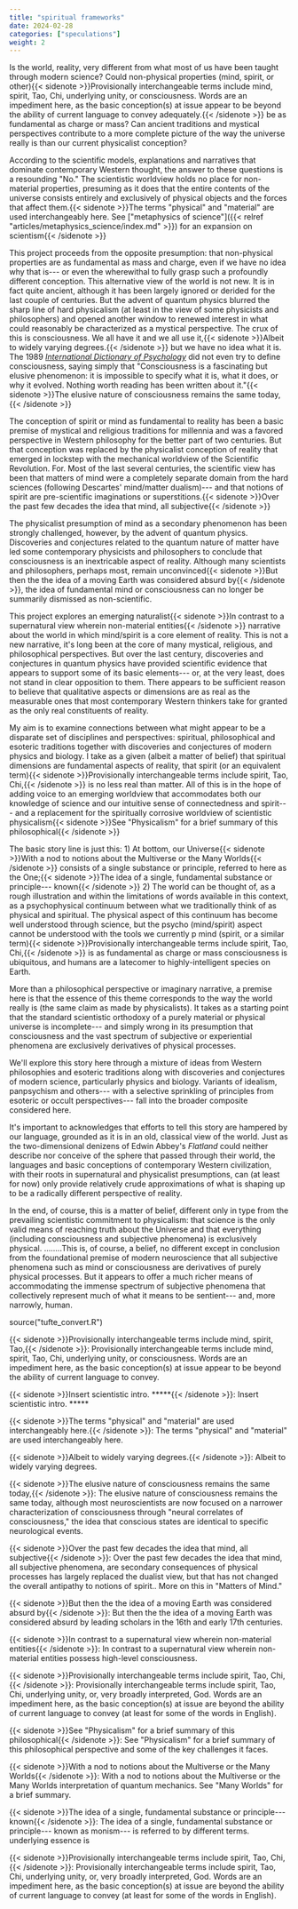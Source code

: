 ```yaml
---
title: "spiritual frameworks"
date: 2024-02-28
categories: ["speculations"]
weight: 2
---
```



Is the world, reality, very different from what most of us have
been taught through modern science? Could non-physical properties (mind,
spirit, or other){{< sidenote >}}Provisionally interchangeable terms include mind, spirit, Tao, Chi, underlying unity, or consciousness. Words are an impediment here, as the basic conception(s) at issue appear to be beyond the ability of current language to convey adequately.{{< /sidenote >}} be as fundamental as charge or mass? Can ancient
traditions and mystical perspectives contribute to a more complete
picture of the way the universe really is than our current physicalist
conception?

According to the scientific models, explanations and narratives that
dominate contemporary Western thought, the answer to these questions is
a resounding "No." The scientistic worldview holds no place for
non-material properties, presuming as it does that the entire
contents of the universe consists entirely and exclusively of physical
objects and the forces that affect them.{{< sidenote >}}The terms "physical" and "material" are used interchangeably here. See ["metaphysics of science"]({{< relref "articles/metaphysics_science/index.md" >}}) for an expansion on scientism{{< /sidenote >}}

This project proceeds from the opposite presumption: that non-physical
properties are as fundamental as mass and charge, even if we have no
idea why that is--- or even the wherewithal to fully grasp such a
profoundly different conception. This alternative view of the world is
not new. It is in fact quite ancient, although it has been largely
ignored or derided for the last couple of centuries. But the advent of
quantum physics blurred the sharp line of hard physicalism (at least in
the view of some physicists and philosophers) and opened another window
to renewed interest in what could reasonably be characterized as a
mystical perspective. The crux of this is consciousness. We all have it
and we all use it,{{< sidenote >}}Albeit to widely varying degrees.{{< /sidenote >}} but we have no idea what it is. The 1989
[*International Dictionary of
Psychology*](https://www.google.com/books/edition/The_International_Dictionary_of_Psycholo/E8ksAAAAMAAJ?hl=en)
did not even try to define consciousness, saying simply that
"Consciousness is a fascinating but elusive phenomenon: it is impossible
to specify what it is, what it does, or why it evolved. Nothing worth
reading has been written about it."{{< sidenote >}}The elusive nature of consciousness remains the same today,{{< /sidenote >}}

The conception of spirit or mind as fundamental to reality has been a
basic premise of mystical and religious traditions for millennia and was
a favored perspective in Western philosophy for the better part of two
centuries. But that conception was replaced by the physicalist
conception of reality that emerged in lockstep with the mechanical
worldview of the Scientific Revolution. For. Most of the last several
centuries, the scientific view has been that matters of mind were a
completely separate domain from the hard sciences (following Descartes'
mind/matter dualism)--- and that notions of spirit are pre-scientific
imaginations or superstitions.{{< sidenote >}}Over the past few decades the idea that mind, all subjective{{< /sidenote >}}

The physicalist presumption of mind as a secondary phenomenon has been
strongly challenged, however, by the advent of quantum physics.
Discoveries and conjectures related to the quantum nature of matter have
led some contemporary physicists and philosophers to conclude that
consciousness is an inextricable aspect of reality. Although many
scientists and philosophers, perhaps most, remain unconvinced{{< sidenote >}}But then the the idea of a moving Earth was considered absurd by{{< /sidenote >}}, the
idea of fundamental mind or consciousness can no longer be summarily
dismissed as non-scientific.

This project explores an emerging naturalist{{< sidenote >}}In contrast to a supernatural view wherein non-material entities{{< /sidenote >}} narrative about the
world in which mind/spirit is a core element of reality. This is not a
new narrative, it's long been at the core of many mystical, religious,
and philosophical perspectives. But over the last century, discoveries
and conjectures in quantum physics have provided scientific evidence
that appears to support some of its basic elements--- or, at the very
least, does not stand in clear opposition to them. There appears to be
sufficient reason to believe that qualitative aspects or dimensions are
as real as the measurable ones that most contemporary Western thinkers
take for granted as the only real constituents of reality.

My aim is to examine connections between what might appear to be a
disparate set of disciplines and perspectives: spiritual, philosophical
and esoteric traditions together with discoveries and conjectures of
modern physics and biology. I take as a given (albeit a matter of
belief) that spiritual dimensions are fundamental aspects of reality,
that spirit (or an equivalent term){{< sidenote >}}Provisionally interchangeable terms include spirit, Tao, Chi,{{< /sidenote >}} is no less real than matter. All
of this is in the hope of adding voice to an emerging worldview that
accommodates both our knowledge of science and our intuitive sense of
connectedness and spirit--- and a replacement for the spiritually
corrosive worldview of scientistic physicalism{{< sidenote >}}See "Physicalism" for a brief summary of this philosophical{{< /sidenote >}}

The basic story line is just this: 1) At bottom, our Universe{{< sidenote >}}With a nod to notions about the Multiverse or the Many Worlds{{< /sidenote >}}
consists of a single substance or principle, referred to here as the
One;{{< sidenote >}}The idea of a single, fundamental substance or principle--- known{{< /sidenote >}} 2) The world can be thought of, as a rough illustration and
within the limitations of words available in this context, as a
psychophysical continuum between what we traditionally think of as
physical and spiritual. The physical aspect of this continuum has become
well understood through science, but the psycho (mind/spirit) aspect
cannot be understood with the tools we currently p mind (spirit, or a
similar term){{< sidenote >}}Provisionally interchangeable terms include spirit, Tao, Chi,{{< /sidenote >}} is as fundamental as charge or mass consciousness is
ubiquitous, and humans are a latecomer to highly-intelligent species on
Earth.

More than a philosophical perspective or imaginary narrative, a premise
here is that the essence of this theme corresponds to the way the world
really is (the same claim as made by physicalists). It takes as a
starting point that the standard scientistic orthodoxy of a purely
material or physical universe is incomplete--- and simply wrong in its
presumption that consciousness and the vast spectrum of subjective or
experiential phenomena are exclusively derivatives of physical
processes.

We'll explore this story here through a mixture of ideas from Western
philosophies and esoteric traditions along with discoveries and
conjectures of modern science, particularly physics and biology.
Variants of idealism, panpsychism and others--- with a selective
sprinkling of principles from esoteric or occult perspectives--- fall
into the broader composite considered here.

It's important to acknowledges that efforts to tell this story are
hampered by our language, grounded as it is in an old, classical view of
the world. Just as the two-dimensional denizens of Edwin Abbey's
*Flatland* could neither describe nor conceive of the sphere that passed
through their world, the languages and basic conceptions of contemporary
Western civilization, with their roots in supernatural and physicalist
presumptions, can (at least for now) only provide relatively crude
approximations of what is shaping up to be a radically different
perspective of reality.

In the end, of course, this is a matter of belief, different only in
type from the prevailing scientistic commitment to physicalism: that
science is the only valid means of reaching truth about the Universe and
that everything (including consciousness and subjective phenomena) is
exclusively physical. ........This is, of course, a belief, no different
except in conclusion from the foundational premise of modern
neuroscience that all subjective phenomena such as mind or consciousness
are derivatives of purely physical processes. But it appears to offer a
much richer means of accommodating the immense spectrum of subjective
phenomena that collectively represent much of what it means to be
sentient--- and, more narrowly, human.

source("tufte_convert.R")

{{< sidenote >}}Provisionally interchangeable terms include mind, spirit, Tao,{{< /sidenote >}}: 
Provisionally interchangeable terms include mind, spirit, Tao, Chi, underlying unity, or consciousness. Words are an impediment here, as the basic conception(s) at issue appear to be beyond the ability of current language to convey.

{{< sidenote >}}Insert scientistic intro. \*\*\*\*\*{{< /sidenote >}}: Insert scientistic intro. \*\*\*\*\*

{{< sidenote >}}The terms "physical" and "material" are used interchangeably here.{{< /sidenote >}}: The terms "physical" and "material" are used interchangeably here.

{{< sidenote >}}Albeit to widely varying degrees.{{< /sidenote >}}: Albeit to widely varying degrees.

{{< sidenote >}}The elusive nature of consciousness remains the same today,{{< /sidenote >}}: The elusive nature of consciousness remains the same today,
    although most neuroscientists are now focused on a narrower
    characterization of consciousness through "neural correlates of
    consciousness," the idea that conscious states are identical to
    specific neurological events.

{{< sidenote >}}Over the past few decades the idea that mind, all subjective{{< /sidenote >}}: Over the past few decades the idea that mind, all subjective
    phenomena, are secondary consequences of physical processes has
    largely replaced the dualist view, but that has not changed the
    overall antipathy to notions of spirit.. More on this in "Matters of
    Mind."

{{< sidenote >}}But then the the idea of a moving Earth was considered absurd by{{< /sidenote >}}: But then the the idea of a moving Earth was considered absurd by
    leading scholars in the 16th and early 17th centuries.

{{< sidenote >}}In contrast to a supernatural view wherein non-material entities{{< /sidenote >}}: In contrast to a supernatural view wherein non-material entities
    possess high-level consciousness.

{{< sidenote >}}Provisionally interchangeable terms include spirit, Tao, Chi,{{< /sidenote >}}: Provisionally interchangeable terms include spirit, Tao, Chi,
    underlying unity, or, very broadly interpreted, God. Words are an
    impediment here, as the basic conception(s) at issue are beyond the
    ability of current language to convey (at least for some of the
    words in English).

{{< sidenote >}}See "Physicalism" for a brief summary of this philosophical{{< /sidenote >}}: See "Physicalism" for a brief summary of this philosophical
    perspective and some of the key challenges it faces.

{{< sidenote >}}With a nod to notions about the Multiverse or the Many Worlds{{< /sidenote >}}: With a nod to notions about the Multiverse or the Many Worlds
    interpretation of quantum mechanics. See "Many Worlds" for a brief
    summary.

{{< sidenote >}}The idea of a single, fundamental substance or principle--- known{{< /sidenote >}}: The idea of a single, fundamental substance or principle--- known
    as monism--- is referred to by different terms. underlying essence
    is

{{< sidenote >}}Provisionally interchangeable terms include spirit, Tao, Chi,{{< /sidenote >}}: Provisionally interchangeable terms include spirit, Tao, Chi,
    underlying unity, or, very broadly interpreted, God. Words are an
    impediment here, as the basic conception(s) at issue are beyond the
    ability of current language to convey (at least for some of the
    words in English).
